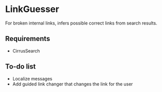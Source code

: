 # LinkGuesser
For broken internal links, infers possible correct links from search results.

## Requirements
- CirrusSearch

## To-do list
- Localize messages
- Add guided link changer that changes the link for the user